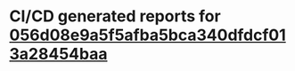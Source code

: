 # CI/CD generated reports for [056d08e9a5f5afba5bca340dfdcf013a28454baa](https://github.com/hydephp/develop/commit/056d08e9a5f5afba5bca340dfdcf013a28454baa)
